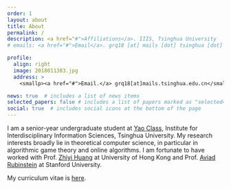 ```yaml
---
order: 1
layout: about
title: About
permalink: /
description: <a href="#">Affiliations</a>. IIIS, Tsinghua University
# emails: <a href="#">Email</a>. grq18 [at] mails [dot] tsinghua [dot] edu [dot] cn

profile:
  align: right
  image: 2018011383.jpg
  address: >
    <smallp><a href="#">Email.</a> grq18[at]mails.tsinghua.edu.cn</smallp>

news: true  # includes a list of news items
selected_papers: false # includes a list of papers marked as "selected={true}"
social: true  # includes social icons at the bottom of the page
---
```


I am a senior-year undergraduate student at [Yao Class](https://iiis.tsinghua.edu.cn/en/yaoclass/), Institute for Interdisciplinary Information Sciences, Tsinghua University. My research interests broadly lie in theoretical computer science, in particular in algorithmic game theory and online algorithms. I am fortunate to have worked with Prof. [Zhiyi Huang](https://i.cs.hku.hk/~zhiyi/) at University of Hong Kong and Prof. [Aviad Rubinstein](https://cs.stanford.edu/~aviad/) at Stanford University.

My curriculum vitae is [here](../assets/pdf/CV.pdf).